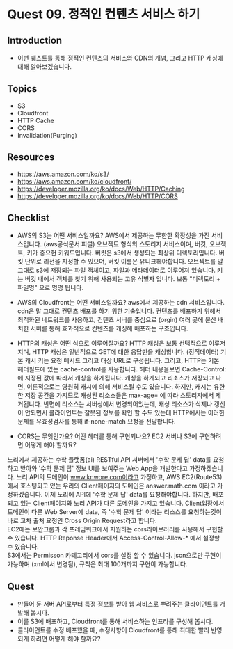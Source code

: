 # Quest 09. 정적인 컨텐츠 서비스 하기

## Introduction
* 이번 퀘스트를 통해 정적인 컨텐츠의 서비스와 CDN의 개념, 그리고 HTTP 캐싱에 대해 알아보겠습니다.

## Topics
* S3
* Cloudfront
* HTTP Cache
* CORS
* Invalidation(Purging)

## Resources
* https://aws.amazon.com/ko/s3/
* https://aws.amazon.com/ko/cloudfront/
* https://developer.mozilla.org/ko/docs/Web/HTTP/Caching
* https://developer.mozilla.org/ko/docs/Web/HTTP/CORS


## Checklist
* AWS의 S3는 어떤 서비스일까요?
AWS에서 제공하는 무한한 확장성을 가진 서비스입니다. (aws공식문서 피셜) 오브젝트 형식의 스토리지 서비스이며, 버킷, 오브젝트, 키가 중요헌 키워드입니다.
버킷은 s3에서 생성되는 최상위 디렉토리입니다. 버킷 단위로 리전을 지정할 수 있으며, 버킷 이름은 유니크헤야합니다. 오브젝트를 말그대로 s3에 저장되는 파일 객체이고, 파일과 메타데이터로 이루어져 있습니다. 
키는 버킷 내에서 객체를 찾기 위해 사용되는 고유 식별자 입니다. 보통 "디렉토리 + 파일명" 으로 명명 됩니다.  

* AWS의 Cloudfront는 어떤 서비스일까요?
aws에서 제공하는 cdn 서비스입니다. cdn은 말 그대로 컨텐츠 배포를 하기 위한 기술입니다. 컨텐츠를 배포하기 위해서 최적화된 네트워크를 사용하고, 컨텐츠 서버를 중심으로 (orgin) 여러 곳에 분산 배치한 서버를 통해 효과적으로 컨텐츠를 캐싱해 배포하는 구조입니다.  

* HTTP의 캐싱은 어떤 식으로 이루어질까요?
HTTP 캐싱은 보통 선택적으로 이루저 지며, HTTP 캐싱은 일반적으로 GET에 대한 응답만을 캐싱합니다. (정적데이터) 기본 캐시 키는 요청 메시드 그리고 대상 URL로 구성됩니다. 그리고, HTTP는 기본 헤더필드에 있는 
cache-control를 사용합니다. 헤더 내용을보면 Cache-Control: 에 지정된 값에 따라서 캐싱을 하게됩니다. 캐싱을 하게되고 리소스가 저장되고 나면, 이론적으로는 영원히 캐시에 의해 서비스될 수도 있습니다. 하지만, 캐시는 유한한 저장 공간을 가지므로 캐싱된 리소스들은 max-age= 에 따라 스토리지에서 제거됩니다. 반면에 리소스는 서버상에서 변경되어있는데, 캐싱 리소스가 삭제나 갱신이 안되면서 클라이언트는 잘못된 정보를 확인 할 수도 있는데 HTTP에서는 이러한 문제를 유효성검사를 통해 if-none-match 요청을 전달합니다. 

* CORS는 무엇인가요? 어떤 헤더를 통해 구현되나요? EC2 서버나 S3에 구현하려면 어떻게 해야 할까요?

노리에서 제공하는 수학 플랫폼(ai) RESTful API 서버에서 '수학 문제 답' data를 요청하고 받아와 '수학 문제 답' 정보 UI를 보여주는 Web App을 개발한다고 가정하겠습니다.
노리 API의 도메인이 www.knwore.com이라고 가정하고, AWS EC2(Route53)에서 호스팅되고 있는 우리의 Client페이지의 도메인은 answer.math.com 이라고 가정하겠습니다. 이제 노리에 API에 '수학 문제 답' data를 요청해야합니다. 하지만, 배포되고 있는 Client페이지와 노리 API가 다른 도메인을 가지고 있습니다. Client입장에서 도메인이 다른 Web Server에 data, 즉 '수학 문제 답' 이라는 리소스를 요청하는것이 바로 교차 출처 요청인 Cross Origin Request라고 합니다.  
EC2에는 보안그룹과 각 프레임워크에서 지원하는 cors라이브러리를 사용해서 구현할 수 있습니다. HTTP Reponse Header에서 Access-Control-Allow-* 에서 설정할 수 있습니다.  
S3에서는 Permisson 카테고리에서 cors를 설정 할 수 있습니다. json으로만 구현이 가능하며 (xml에서 변경됨), 규칙은 최대 100개까지 구현이 가능합니다. 

## Quest
* 만들어 둔 서버 API로부터 특정 정보를 받아 웹 서비스로 뿌려주는 클라이언트를 개발해 봅시다.
* 이를 S3에 배포하고, Cloudfront를 통해 서비스하는 인프라를 구성해 봅시다.
* 클라이언트를 수정 배포했을 때, 수정사항이 Cloudfront를 통해 최대한 빨리 반영되게 하려면 어떻게 해야 할까요?
